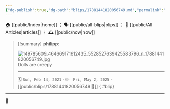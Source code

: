 ```yaml
---
{"dg-publish":true,"dg-path":"blips/17881441820056749.md","permalink":"/blips/17881441820056749/","title":"philipp on instagram @ 2021-02-14"}
---
```



<div class="transclusion internal-embed is-loaded"><div class="markdown-embed">




🏠 [[public/Index\|home]]  ⋮ 🗣️ [[public/all-blips\|blips]] ⋮  📝 [[public/All Articles\|articles]]  ⋮ 🕰️ [[public/now\|now]]


</div></div>


> [!summary] **philipp**:
>
> ![149785609_464669171612435_5528527639425583796_n_17881441820056749.jpg](/img/user/attachments/149785609_464669171612435_5528527639425583796_n_17881441820056749.jpg)
> Dolls are creepy
> - - -
>
> 🗓️ <code>Sun, Feb 14, 2021</code>  · ✏️ <code> Fri, May 2, 2025</code>  · [[public/blips/17881441820056749\|🔗]]
{ #blip}


- - -

 👾
